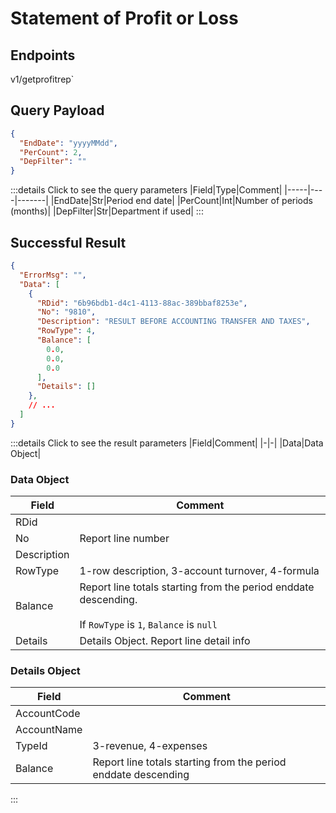 # Statement of Profit or Loss

## Endpoints

<!--@include: @/dist/md/api_url.md-->v1/getprofitrep`

## Query Payload

```json
{
  "EndDate": "yyyyMMdd",
  "PerCount": 2,
  "DepFilter": ""
}
```
:::details Click to see the query parameters
|Field|Type|Comment|
|-----|----|-------|
|EndDate|Str|Period end date|
|PerCount|Int|Number of periods (months)|
|DepFilter|Str|Department if used|
:::

## Successful Result
```json
{
  "ErrorMsg": "",
  "Data": [
    {
      "RDid": "6b96bdb1-d4c1-4113-88ac-389bbaf8253e",
      "No": "9810",
      "Description": "RESULT BEFORE ACCOUNTING TRANSFER AND TAXES",
      "RowType": 4,
      "Balance": [
        0.0,
        0.0,
        0.0
      ],
      "Details": []
    },
    // ...
  ]
}
```
:::details Click to see the result parameters
|Field|Comment|
|-|-|
|Data|Data Object|

### Data Object

|Field|Comment|
|-|-|
|RDid||
|No|Report line number|
|Description||
|RowType|1-row description, 3-account turnover, 4-formula|
|Balance|Report line totals starting from the period enddate descending.<br><br>If `RowType` is `1`, `Balance` is `null`|
|Details|Details Object. Report line detail info|


### Details Object

|Field|Comment|
|-|-|
|AccountCode||
|AccountName||
|TypeId|3-revenue, 4-expenses|
|Balance|Report line totals starting from the period enddate descending|
:::